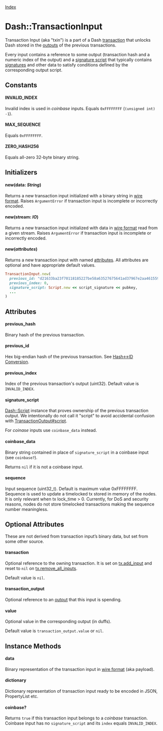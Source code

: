 [Index](index.md)

Dash::TransactionInput
=====================

Transaction Input (aka "txin") is a part of a Dash [transaction](transaction.md) that
unlocks Dash stored in the [outputs](transaction_output.md) of the previous transactions.

Every input contains a reference to some output (transaction hash and a numeric index of the output)
and a [signature script](script.md) that typically contains [signatures](key.md) and other data
to satisfy conditions defined by the corresponding output script.

Constants
---------

#### INVALID_INDEX

Invalid index is used in *coinbase* inputs. Equals `0xFFFFFFFF` (`(unsigned int) -1`).

#### MAX_SEQUENCE

Equals `0xFFFFFFFF`.

#### ZERO_HASH256

Equals all-zero 32-byte binary string.


Initializers
------------

#### new(data: *String*)

Returns a new transaction input initialized with a binary string in [wire format](wire_format.md).
Raises `ArgumentError` if transaction input is incomplete or incorrectly encoded.

#### new(stream: *IO*)

Returns a new transaction input initialized with data in [wire format](wire_format.md) read from a given stream.
Raises `ArgumentError` if transaction input is incomplete or incorrectly encoded.

#### new(*attributes*)

Returns a new transaction input with named [attributes](#attributes).
All attributes are optional and have appropriate default values.

```ruby
TransactionInput.new(
  previous_id: "d21633ba23f70118185227be58a63527675641ad37967e2aa461559f577aec43",
  previous_index: 0,
  signature_script: Script.new << script_signature << pubkey,
  ...
)
```

Attributes
----------

#### previous_hash

Binary hash of the previous transaction.

#### previous_id

Hex big-endian hash of the previous transaction. See [Hash↔ID Conversion](hash_id.md).

#### previous_index

Index of the previous transaction's output (uint32).
Default value is `INVALID_INDEX`.

#### signature_script

[Dash::Script](script.md) instance that proves ownership of the previous transaction output.
We intentionally do not call it "script" to avoid accidental confusion with
[TransactionOutput#script](transaction_output.md#script).

For *coinase* inputs use `coinbase_data` instead.

#### coinbase_data

Binary string contained in place of `signature_script` in a coinbase input (see `coinbase?`).

Returns `nil` if it is not a coinbase input.

#### sequence

Input sequence (uint32_t). Default is maximum value 0xFFFFFFFF.
Sequence is used to update a timelocked tx stored in memory of the nodes. It is only relevant when tx lock_time > 0.
Currently, for DoS and security reasons, nodes do not store timelocked transactions making the sequence number meaningless.


Optional Attributes
-------------------

These are not derived from transaction input’s binary data, but set from some other source.

#### transaction

Optional reference to the owning transaction. It is set on [tx.add_input](transaction.md#add_inputinput) and
reset to `nil` on [tx.remove_all_inputs](transaction.md#remove_all_inputs).

Default value is `nil`.

#### transaction_output

Optional reference to an [output](transaction_output.md) that this input is spending.

#### value

Optional value in the corresponding output (in duffs).

Default value is `transaction_output.value` or `nil`.


Instance Methods
----------------

#### data

Binary representation of the transaction input in [wire format](wire_format.md) (aka payload).

#### dictionary

Dictionary representation of transaction input ready to be encoded in JSON, PropertyList etc.

#### coinbase?

Returns `true` if this transaction input belongs to a *coinbase* transaction.
Coinbase input has no `signature_script` and its `index` equals `INVALID_INDEX`.



